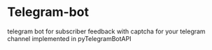 # Telegram-bot
telegram bot for subscriber feedback with captcha for your telegram channel implemented in pyTelegramBotAPI

